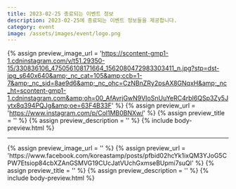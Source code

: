 ```yaml
---
title: 2023-02-25 종료되는 이벤트 정보
description: 2023-02-25에 종료되는 이벤트 정보들을 제공합니다.
category: event
image: /assets/images/event/logo.png
---
```

{% assign preview_image_url = 'https://scontent-gmp1-1.cdninstagram.com/v/t51.29350-15/330836106_475056108171664_1562080472983303411_n.jpg?stp=dst-jpg_s640x640&amp;_nc_cat=105&amp;ccb=1-7&amp;_nc_sid=8ae9d6&amp;_nc_ohc=CzNBnZRy2psAX8GNqxH&amp;_nc_ht=scontent-gmp1-1.cdninstagram.com&amp;oh=00_AfAvrjGwN9VIoSnUuYeRC4rbI6QSp3Zy5Jytx8q394PQJg&amp;oe=63F4B33F' %}
{% assign preview_url = 'https://www.instagram.com/p/Col1MB0BNXw/' %}
{% assign preview_title = '' %}
{% assign preview_description = '' %}
{% include body-preview.html %}
<hr>{% assign preview_image_url = '' %}
{% assign preview_url = 'https://www.facebook.com/koreastamp/posts/pfbid02hcYk1ixQM3YJoG5CPW7Etsiop84cbXZAnGSMVG19CUcJatVUchGxmseBUpmi7suQl' %}
{% assign preview_title = '' %}
{% assign preview_description = '' %}
{% include body-preview.html %}